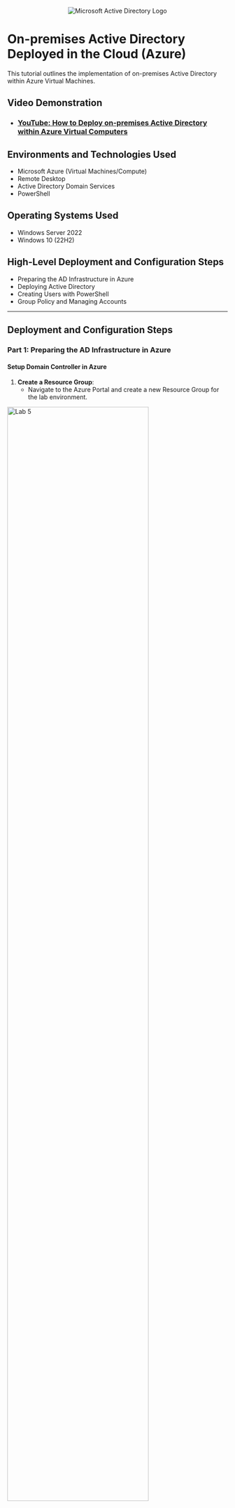 <p align="center">
<img src="https://i.imgur.com/pU5A58S.png" alt="Microsoft Active Directory Logo"/>
</p>

<h1>On-premises Active Directory Deployed in the Cloud (Azure)</h1>
This tutorial outlines the implementation of on-premises Active Directory within Azure Virtual Machines.<br />

<h2>Video Demonstration</h2>

- ### [YouTube: How to Deploy on-premises Active Directory within Azure Virtual Computers](https://youtu.be/u972ivCST3U)


<h2>Environments and Technologies Used</h2>

- Microsoft Azure (Virtual Machines/Compute)
- Remote Desktop
- Active Directory Domain Services
- PowerShell

<h2>Operating Systems Used</h2>

- Windows Server 2022
- Windows 10 (22H2)

<h2>High-Level Deployment and Configuration Steps</h2>

- Preparing the AD Infrastructure in Azure
- Deploying Active Directory
- Creating Users with PowerShell
- Group Policy and Managing Accounts

---

<h2>Deployment and Configuration Steps</h2>

### Part 1: Preparing the AD Infrastructure in Azure

#### **Setup Domain Controller in Azure**
1. **Create a Resource Group**:
   - Navigate to the Azure Portal and create a new Resource Group for the lab environment.

<p>
<img src="https://i.imgur.com/X9D7oZr.png" height="80%" width="80%" alt="Lab 5"/>
</p>

2. **Create a Virtual Network and Subnet**:
   - Set up a Virtual Network with a subnet to host your VMs.

<p>
<img src="https://i.imgur.com/sGOsLDu.png" height="80%" width="80%" alt="Lab 5"/>
</p>

3. **Create the Domain Controller VM (Windows Server 2022)**:
   - Name the VM: `DC-1`.
   - Ensure that the VM is on the Virtual Network created previously.

<p>
<img src="https://i.imgur.com/GSFyfLy.png" height="80%" width="80%" alt="Lab 5"/>
</p>

<p>
<img src="https://i.imgur.com/VbGeD0p.png" height="80%" width="80%" alt="Lab 5"/>
</p>

<p>
<img src="https://i.imgur.com/J3RywPG.png" height="80%" width="80%" alt="Lab 5"/>
</p>

4. **Set Static Private IP for DC-1**:
   - After the VM is created, navigate to its Network Interface Card (NIC) settings and set the private IP to static.

<p>
<img src="https://i.imgur.com/cTMJmBT.png" height="80%" width="80%" alt="Lab 5"/>
</p>

5. **Disable Windows Firewall**:
   - Log in to `DC-1` and disable the Windows Firewall for testing connectivity.

<p>
<img src="https://i.imgur.com/M1pdqIC.png" height="80%" width="80%" alt="Lab 5"/>
</p>

#### **Setup Client-1 in Azure**
1. **Create the Client VM (Windows 10 22H2)**:
   - Name the VM: `Client-1`.

<p>
<img src="https://i.imgur.com/IKjFWLi.png" height="80%" width="80%" alt="Lab 5"/>
</p>

<p>
<img src="https://i.imgur.com/GDUymUz.png" height="80%" width="80%" alt="Lab 5"/>
</p>

2. **Attach Client-1 to the Same Region and Virtual Network**:
   - Ensure it is in the same Virtual Network and subnet as `DC-1`.

<p>
<img src="https://i.imgur.com/xEHpjqi.png" height="80%" width="80%" alt="Lab 5"/>
</p>

3. **Set DNS Settings**:
   - Update `Client-1`'s DNS settings to point to `DC-1`'s private IP address.

<p>
<img src="https://i.imgur.com/umMQf3L.png" height="80%" width="80%" alt="Lab 5"/>
</p>

4. **Test Connectivity**:
   - Restart `Client-1` from the Azure Portal.
   - Log into `Client-1` and use the `ping` command to test connectivity with `DC-1`.

5. **Verify DNS Settings**:
   - Run `ipconfig /all` in PowerShell on `Client-1` to ensure the DNS points to `DC-1`.

<p>
<img src="https://i.imgur.com/RerVndW.png" height="80%" width="80%" alt="Lab 5"/>
</p>

---

### Part 2: Deploying Active Directory

#### **Install Active Directory**
1. Log in to `DC-1`.
2. Install Active Directory Domain Services (AD DS).
3. Promote `DC-1` as a Domain Controller and set up a new forest (e.g., `mydomain.com`).
4. Restart `DC-1` and log in as `mydomain.com\labuser`.

<p>
<img src="https://i.imgur.com/xlMwDNZ.png" height="80%" width="80%" alt="Lab 5"/>
</p>

<p>
<img src="https://i.imgur.com/TRXeQJq.png" height="80%" width="80%" alt="Lab 5"/>
</p>

#### **Create a Domain Admin User**
1. Open Active Directory Users and Computers (ADUC).
2. Create an Organizational Unit (OU) named `_EMPLOYEES`.
3. Create another OU named `_ADMINS`.
4. Add a new user:
   - Name: `Jane Doe`
   - Username: `jane_admin`
   - Password: `Cyberlab123!`
5. Add `jane_admin` to the `Domain Admins` security group.
6. Log out and log back in as `mydomain.com\jane_admin`.

<p>
<img src="https://i.imgur.com/Jq4eZPI.png" height="80%" width="80%" alt="Lab 5"/>
</p>

<p>
<img src="https://i.imgur.com/fjfBu5v.png" height="80%" width="80%" alt="Lab 5"/>
</p>

<p>
<img src="https://i.imgur.com/OTBl5tT.png" height="80%" width="80%" alt="Lab 5"/>
</p>

#### **Join Client-1 to the Domain**
1. Log in as the local admin and join `Client-1` to the domain.
2. Create a new OU titled '_CLIENTS' & add `Client-1` in ADUC to `_CLIENTS`.

<p>
<img src="https://i.imgur.com/2xHyKvs.png" height="80%" width="80%" alt="Lab 5"/>
</p>

<p>
<img src="https://i.imgur.com/kcyfdIP.png" height="80%" width="80%" alt="Lab 5"/>
</p>

---

### Part 3: Creating Users with PowerShell

#### **Setup Remote Desktop for Domain Users**
1. Log into `Client-1` as `mydomain.com\jane_admin`.
2. Open System Properties and enable Remote Desktop.
3. Allow "domain users" access to Remote Desktop.

<p>
<img src="https://i.imgur.com/hK9sB8R.png" height="80%" width="80%" alt="Lab 5"/>
</p>

#### **Create Users with PowerShell**
1. Log in to `DC-1` as `jane_admin`.
2. Open PowerShell ISE as an administrator.
3. Create multiple new users using a script (script link: https://github.com/joshmadakor1/AD_PS/blob/master/Generate-Names-Create-Users.ps1).
4. Verify users appear in the `_EMPLOYEES` OU in ADUC.
5. Attempt to log into `Client-1` with one of the created accounts.

<p>
<img src="https://i.imgur.com/RAgS5GM.png" height="80%" width="80%" alt="Lab 5"/>
</p>

<p>
<img src="https://i.imgur.com/Qe1OaOn.png" height="80%" width="80%" alt="Lab 5"/>
</p>

<p>
<img src="https://i.imgur.com/iXBrDci.png" height="80%" width="80%" alt="Lab 5"/>
</p>

---

### Part 4: Group Policy and Managing Accounts

#### **Account Lockout Configuration**
1. Log in to `DC-1`.
2. Open Group Policy Management.
3. Edit the Default Domain Policy:
   - Set account lockout threshold to 5 invalid attempts.
4. Attempt to log in with a user account using incorrect passwords. Observe the account lockout behavior.
5. Unlock the account in ADUC and reset the password.

<p>
<img src="https://i.imgur.com/4xZVZxJ.png" height="80%" width="80%" alt="Lab 5"/>
</p>

<p>
<img src="https://i.imgur.com/KW95ZOG.png" height="80%" width="80%" alt="Lab 5"/>
</p>

<p>
<img src="https://i.imgur.com/uWoFU61.png" height="80%" width="80%" alt="Lab 5"/>
</p>

#### **Enable and Disable Accounts**
1. Disable a user account in ADUC.
2. Attempt to log in with the disabled account and observe the error message.
3. Re-enable the account and log in successfully.

<p>
<img src="https://i.imgur.com/CUUcX8S.png" height="80%" width="80%" alt="Lab 5"/>
</p>

<p>
<img src="https://i.imgur.com/TkMtlW1.png" height="80%" width="80%" alt="Lab 5"/>
</p>

<p>
<img src="https://i.imgur.com/KWKL3VZ.png" height="80%" width="80%" alt="Lab 5"/>
</p>

#### **Observing Logs**
1. Review authentication and account-related logs in Event Viewer:
   - Log on `DC-1` for domain-level events (shown below).
   - Log on `Client-1` for local events.

<p>
<img src="https://i.imgur.com/YwM0mgQ.png" height="80%" width="80%" alt="Lab 5"/>
</p>

---

### Completion

Congratulations! You have successfully deployed and configured an on-premises Active Directory environment in Azure.
